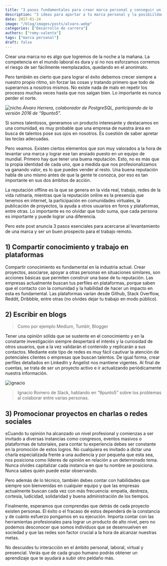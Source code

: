 ```yaml
---
title: "3 pasos fundamentales para crear marca personal y conseguir un trabajo remoto"
description: "3 ideas para aportar a tu marca personal y la posibiildad de consguir tu próximo trabajo remoto: comparte tu conocimiento, escribe en blogs y promociona tus proyectos en eventos y redes sociales"
date: 2017-01-24
image: "/blog/images/posts/alvaro.webp"
categories: ["Desarrollo de carrera"]
authors: ["romy-valenta"]
tags: ["marca personal"]
draft: false
---
```


Crear una marca no es algo que logremos de la noche a la mañana. La competencia en el mundo laboral es dura y si no nos esforzamos corremos el riesgo de ser fácilmente reemplazados, quedando en el anonimato.

Pero también es cierto que para lograr el éxito debemos crecer siempre a nuestro propio ritmo, sin forzar las cosas y tratando primero que todo de superarnos a nosotros mismos. No existe nada de malo en repetir los procesos muchas veces hasta que nos salgan bien. Lo importante es nunca perder el norte.

![nicho](/images/posts/alvaro.webp)
*Álvaro Herrera, colaborador de PostgreSQL, participando de la versión 2016 de “9punto5”.*

Si somos talentosos, generamos un producto interesante y destacamos en una comunidad, es muy probable que una empresa de nuestra área en busca de talentos pose sus ojos en nosotros. Es cuestión de saber apretar las teclas adecuadas.

Pero veamos. Existen ciertos elementos que son muy valorados a la hora de levantar una marca y lograr ese tan ansiado puesto en un equipo de mundial. Primero hay que tener una buena reputación. Esto, no es más que la propia identidad de cada uno, que a medida que nos profesionalizamos va ganando valor, es lo que puedes vender al resto. Una buena reputación habla de uno mismo antes de que la gente te conozca, por eso es tan importante en sus dos ámbitos de acción.

La reputación offline es la que se genera en la vida real, trabajo, redes de la vida rutinaria, mientras que la reputación online es la presencia que tenemos en internet, la participación en comunidades virtuales, la publicación de proyectos, la ayuda a otros usuarios en foros y plataformas, entre otras. Lo importante es no olvidar que todo suma, que cada persona es importante y puede lograr una diferencia.

Pero este post anuncia 3 pasos esenciales para acercarse al levantamiento de una marca y ser un buen prospecto para el trabajo remoto.

## 1) Compartir conocimiento y trabajo en plataformas
Compartir conocimiento es fundamental en la industria actual. Crear proyectos, asociarse, apoyar a otras personas en situaciones similares, son acciones básicas que permiten construir una base de tu reputación. Las empresas actualmente buscan tus perfiles en plataformas, porque saben que el contacto con la comunidad y la habilidad de hacer un impacto en esta es fundamental. Las plataformas varían desde Github, Stack Overflow, Reddit, Dribbble, entre otras (no olvides dejar tu trabajo en modo público).

## 2) Escribir en blogs 
> Como por ejemplo Medium, Tumblr, Blogger

Tener una opinión sólida que se sustente en el conocimiento y en la constante investigación siempre despertará el interés y la curiosidad de otros usuarios, que a la vez validarán el contenido y replicarán a sus contactos. Mediante este tipo de redes es muy fácil cautivar la atención de potenciales clientes o empresas que buscan talentos. De igual forma, crear perfiles detallados en LinkedIn y Angelist nos mantiene vigentes. Al final de cuentas, se trata de ser un proyecto activo e ir actualizando periódicamente nuestra información.


![ignacio][image-2]
> Ignacio Romero de Slack, hablando en “9punto5” sobre los problemas al colaborar entre varias personas.

## 3) Promocionar proyectos en charlas o redes sociales

sCuando tu opinión ha alcanzado un nivel profesional y comienzas a ser invitado a diversas instancias como congresos, eventos masivos o plataformas de tutoriales, para contar tu experiencia debes ser constante en la promoción de estos logros. No cualquiera es invitado a dictar una charla especializada frente a una audiencia y por pequeña que esta sea, nos posiciona como líderes de opinión en relación a un determinado tema. Nunca olvides capitalizar cada instancia en que tu nombre se posiciona. Nunca sabes quién puede estar observando.

Pero además de lo técnico, también debes contar con habilidades que siempre son bienvenidas en cualquier equipo y que las empresas actualmente buscan cada vez con más frecuencia: empatía, destreza, cortesía, ludicidad, solidaridad y buena administración de los tiempos.

Finalmente, esperamos que comprendas que detrás de cada proyecto existen personas. El éxito o el fracaso de estos dependerá de la constancia y de cuánto esfuerzo pongamos en su ejecución. Importa contar con las herramientas profesionales para lograr un producto de alto nivel, pero no podemos desconocer que somos individuos que se desenvuelven en sociedad y que las redes son factor crucial a la hora de alcanzar nuestras metas.

No descuides tu interacción en el ámbito personal, laboral, virtual y presencial. Verás que de cada grupo humano podrás obtener un aprendizaje que te ayudará a subir otro peldaño más.

[image-1]:	/blog/images/alvaro.webp
[image-2]:	/blog/images/ingacio.webp
